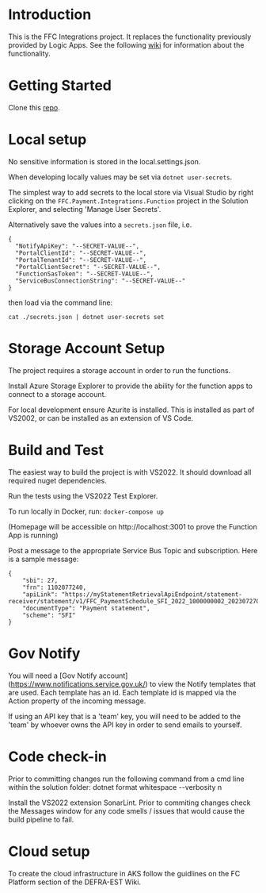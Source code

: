 # Introduction

This is the FFC Integrations project. It replaces the functionality previously provided by Logic Apps. See the following [wiki](https://dev.azure.com/defragovuk/DEFRA-EST/_wiki/wikis/DEFRA-EST/13997/FFC-Payments-Statement-Generator-workflows) for information about the functionality.

# Getting Started

Clone this [repo](https://github.com/DEFRA/ffc-payment-integrations).

# Local setup

No sensitive information is stored in the local.settings.json. 

When developing locally values may be set via `dotnet user-secrets`.

The simplest way to add secrets to the local store via Visual Studio by right clicking on the
`FFC.Payment.Integrations.Function` project in the Solution Explorer, and selecting 'Manage User Secrets'.

Alternatively save the values into a `secrets.json` file, i.e. 
```
{
  "NotifyApiKey": "--SECRET-VALUE--",
  "PortalClientId": "--SECRET-VALUE--",
  "PortalTenantId": "--SECRET-VALUE--",
  "PortalClientSecret": "--SECRET-VALUE--",
  "FunctionSasToken": "--SECRET-VALUE--",
  "ServiceBusConnectionString": "--SECRET-VALUE--"
}

```
then load via the command line:
```
cat ./secrets.json | dotnet user-secrets set
```


# Storage Account Setup

The project requires a storage account in order to run the functions.

Install Azure Storage Explorer to provide the ability for the function apps to connect to a storage account.

For local development ensure Azurite is installed. This is installed as part of VS2002, or can be installed as an extension of VS Code.

# Build and Test

The easiest way to build the project is with VS2022. It should download all required nuget dependencies.

Run the tests using the VS2022 Test Explorer.

To run locally in Docker, run:
```docker-compose up```

(Homepage will be accessible on http://localhost:3001 to prove the Function App is running)

Post a message to the appropriate Service Bus Topic and subscription. Here is a sample message:

```
{ 
    "sbi": 27,
    "frn": 1102077240,
    "apiLink": "https://myStatementRetrievalApiEndpoint/statement-receiver/statement/v1/FFC_PaymentSchedule_SFI_2022_1000000002_2023072703002347.pdf",
    "documentType": "Payment statement", 
    "scheme": "SFI"
}
```

# Gov Notify

You will need a [Gov Notify account] (https://www.notifications.service.gov.uk/) to view the Notify templates that are used. Each template has an id. Each template id is mapped via the Action property of the incoming message.

If using an API key that is a 'team' key, you will need to be added to the 'team' by whoever owns the API key in order to send emails to yourself.

# Code check-in

Prior to committing changes run the following command from a cmd line within the solution folder: dotnet format whitespace --verbosity n

Install the VS2022 extension SonarLint. Prior to commiting changes check the Messages window for any code smells / issues that would cause the build pipeline to fail.

# Cloud setup
To create the cloud infrastructure in AKS follow the guidlines on the FC Platform section of the DEFRA-EST Wiki. 



